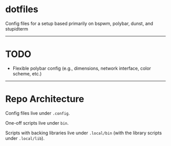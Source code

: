 # dotfiles

Config files for a setup based primarily on bspwm, polybar, dunst, and stupidterm

---

# TODO

* Flexible polybar config (e.g., dimensions, network interface, color scheme, etc.) 

---

# Repo Architecture

Config files live under `.config`.

One-off scripts live under `bin`.

Scripts with backing libraries live under `.local/bin` (with the library scripts under `.local/lib`).

